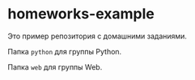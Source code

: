 # homeworks-example

Это пример репозитория с домашними заданиями.

Папка `python` для группы Python.

Папка `web` для группы Web.